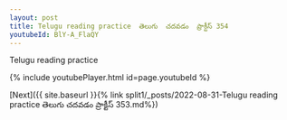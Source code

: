 ```yaml
---
layout: post
title: Telugu reading practice  తెలుగు  చదవడం  ప్రాక్టీస్ 354
youtubeId: BlY-A_FlaQY
---
```

 
 
Telugu reading practice
 
 
 
 
 


{% include youtubePlayer.html id=page.youtubeId %}
 
[Next]({{ site.baseurl }}{% link  split1/_posts/2022-08-31-Telugu reading practice  తెలుగు  చదవడం  ప్రాక్టీస్ 353.md%})
 

